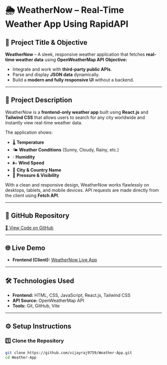 # 🌦 WeatherNow – Real-Time Weather App Using RapidAPI

## 📌 Project Title & Objective  
**WeatherNow** – A sleek, responsive weather application that fetches **real-time weather data** using **OpenWeatherMap API**
**Objective:**  
- Integrate and work with **third-party public APIs**.  
- Parse and display **JSON data** dynamically.  
- Build a **modern and fully responsive UI** without a backend.  

---

## 📄 Project Description  
WeatherNow is a **frontend-only weather app** built using **React.js** and **Tailwind CSS** that allows users to search for any city worldwide and instantly view real-time weather data.  

The application shows:  
- 🌡 **Temperature**  
- 🌤 **Weather Conditions** (Sunny, Cloudy, Rainy, etc.)  
- 💧 **Humidity**  
- 🌬 **Wind Speed**  
- 📍 **City & Country Name**  
- 📏 **Pressure & Visibility**  

With a clean and responsive design, WeatherNow works flawlessly on desktops, tablets, and mobile devices. API requests are made directly from the client using  **Fetch API**.  

---

## 🔗 GitHub Repository  
[📂 View Code on GitHub](https://github.com/vijayraj9759/Weather-App)

---

## 🌐 Live Demo  
- **Frontend (Client):** [WeatherNow Live App](https://vspweatherapp.netlify.app/)  

---

## 🛠 Technologies Used  
- **Frontend:** HTML, CSS, JavaScript, React.js, Tailwind CSS  
- **API Source:** OpenWeatherMap API
- **Tools:** Git, GitHub, Vite  

---

## ⚙️ Setup Instructions  

### 1️⃣ Clone the Repository  
```bash
git clone https://github.com/vijayraj9759/Weather-App.git
cd Weather-App


